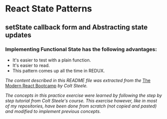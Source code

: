 # React State Patterns

## setState callback form and Abstracting state updates

### Implementing Functional State has the following advantages:

- It's easier to test with a plain function.
- It's easier to read.
- This pattern comes up all the time in REDUX. 

_The content described in this README file was extracted from the_ [The Modern React Bootcamp](https://www.udemy.com/course/modern-react-bootcamp/) _by Colt Steele._

_The concepts in this practice exercise were learned by following the step by step tutorial from Colt Steele's course. This exercise however, like in most of my repositories, have been done from scratch (not copied and pasted) and modified to implement previous concepts._
